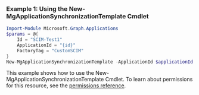 ### Example 1: Using the New-MgApplicationSynchronizationTemplate Cmdlet
```powershell
Import-Module Microsoft.Graph.Applications
$params = @{
	Id = "SCIM-Test1"
	ApplicationId = "{id}"
	FactoryTag = "CustomSCIM"
}
New-MgApplicationSynchronizationTemplate -ApplicationId $applicationId -BodyParameter $params
```
This example shows how to use the New-MgApplicationSynchronizationTemplate Cmdlet.
To learn about permissions for this resource, see the [permissions reference](/graph/permissions-reference).
